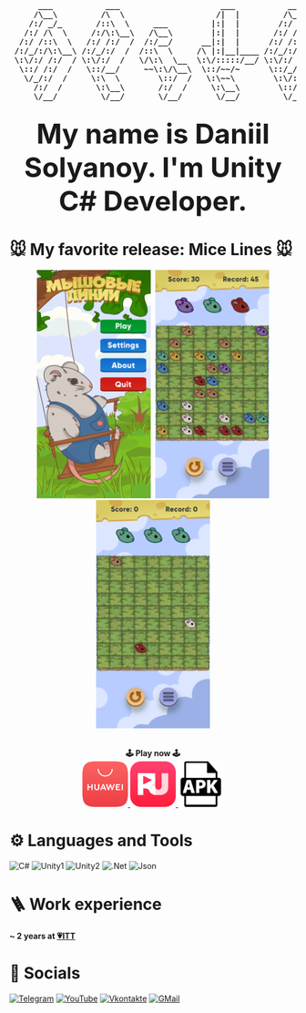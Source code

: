<pre><p align="center"><b>
      ___           ___                     ___           ___     
     /\__\         /\  \                   /|  |         /\__\    
    /:/ _/_       /::\  \     ___         |:|  |        /:/ _/_   
   /:/ /\  \     /:/\:\__\   /\__\        |:|  |       /:/ /\__\  
  /:/ /::\  \   /:/ /:/  /  /:/__/      __|:|  |      /:/ /:/ _/_ 
 /:/_/:/\:\__\ /:/_/:/  /  /::\  \     /\ |:|__|____ /:/_/:/ /\__\
 \:\/:/ /:/  / \:\/:/  /   \/\:\  \__  \:\/:::::/__/ \:\/:/ /:/  /
  \::/ /:/  /   \::/__/     ~~\:\/\__\  \::/~~/~      \::/_/:/  / 
   \/_/:/  /     \:\  \        \::/  /   \:\~~\        \:\/:/  /  
     /:/  /       \:\__\       /:/  /     \:\__\        \::/  /   
     \/__/         \/__/       \/__/       \/__/         \/__/    
</b></p></pre>

<p align="center"><b><font size=9>My name is Daniil Solyanoy. I'm Unity C# Developer.</font></b></p>

# 🐭 My favorite release: Mice Lines 🐭
<p align="center">
<kbd>
<img src="https://github.com/SP1K33/SP1K33/blob/main/images/1%20EN.png?raw=true" alt="drawing" width="200"/>
<img src="https://github.com/SP1K33/SP1K33/blob/main/images/2%20EN.png?raw=true" alt="drawing" width="200"/>
<img src="https://github.com/SP1K33/SP1K33/blob/main/images/3%20EN.png?raw=true" alt="drawing" width="200"/>
</kbd>
<br><br>

<p align="center"><b>🕹 Play now 🕹</b>
<br>
<a href="https://appgallery.huawei.com/app/C106886071?sharePrepath=ag&locale=ru_RU&source=appshare&subsource=C106886071&shareTo=com.android.bluetooth&shareFrom=appmarket&shareIds=e5418ccc7527439db6bb09c4ea5edd7b_com.android.bluetooth&callType=SHARE/">
    <img src="https://github.com/SP1K33/SP1K33/blob/main/images/HuaweiLogo.png?raw=true" width="80">
</a>
<a href="https://ruplay.market/apps/category/Igry/com.SP1K3.MiceLines/">
    <img src="https://github.com/SP1K33/SP1K33/blob/main/images/RumarketLogo.png?raw=true" width="80">
</a>
<a href="https://disk.yandex.ru/d/7Zxaf1oDPYrZfw">
    <img src="https://github.com/SP1K33/SP1K33/blob/main/images/APK.png?raw=true" width="80">
</a>
</p>

# ⚙️ Languages and Tools
![C#](https://img.shields.io/badge/-C_SHARP-090909?style=for-the-badge&logo=c-sharp&logoColor=FFFFFF)
![Unity1](https://img.shields.io/badge/-Unity-090909?style=for-the-badge&logo=unity&logoColor=FFFFFF)
![Unity2](https://img.shields.io/badge/-Unity_UI_Design-090909?style=for-the-badge&logo=unity&logoColor=FFFFFF)
![.Net](https://img.shields.io/badge/-.NET_Framework-090909?style=for-the-badge&logo=.net&logoColor=E5D3FF)
![Json](https://img.shields.io/badge/-JSon-090909?style=for-the-badge&logo=json&logoColor=1D1D1D)

# 🪜 Work experience
<b>~ 2 years at [💗ITT](https://my.games/studios/3) </b>

# 📱 Socials

[![Telegram](https://img.shields.io/badge/-Telegram-090909?style=for-the-badge&logo=telegram&logoColor=27A0D9)](https://t.me/SP1KZ)
[![YouTube](https://img.shields.io/badge/-YouTube-090909?style=for-the-badge&logo=YouTube&logoColor=FF0000)](https://www.youtube.com/SP1K3)
[![Vkontakte](https://img.shields.io/badge/-VK-090909?style=for-the-badge&logo=Vk&logoColor=4F7DB3)](https://vk.com/sp1k333)
[![GMail](https://img.shields.io/badge/-GMAIL-090909?style=for-the-badge&logo=GMail&logoColor=FF0000)](mailto:d4niilsolyanoi@gmail.com)
